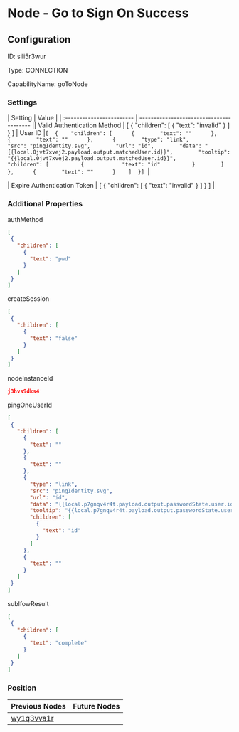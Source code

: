 # Node - Go to Sign On Success
## Configuration
ID:  sili5r3wur

Type: CONNECTION 

CapabilityName: goToNode

### Settings
| Setting | Value  |
| :------------------------ | ---------------------------------------- || Valid Authentication Method | [
  {
    "children": [
      {
        "text": "invalid"
      }
    ]
  }
]
| User ID |```[  {    "children": [      {        "text": ""      },      {        "text": ""      },      {        "type": "link",        "src": "pingIdentity.svg",        "url": "id",        "data": "{{local.0jvt7xvej2.payload.output.matchedUser.id}}",        "tooltip": "{{local.0jvt7xvej2.payload.output.matchedUser.id}}",        "children": [          {            "text": "id"          }        ]      },      {        "text": ""      }    ]  }] ```| 

| Expire Authentication Token | [
  {
    "children": [
      {
        "text": "invalid"
      }
    ]
  }
] |
 




### Additional Properties
authMethod
 ```json 
[
  {
    "children": [
      {
        "text": "pwd"
      }
    ]
  }
]
```


createSession
 ```json 
[
  {
    "children": [
      {
        "text": "false"
      }
    ]
  }
]
```


nodeInstanceId
 ```json 
j3hvs9dks4
```


pingOneUserId
 ```json 
[
  {
    "children": [
      {
        "text": ""
      },
      {
        "text": ""
      },
      {
        "type": "link",
        "src": "pingIdentity.svg",
        "url": "id",
        "data": "{{local.p7gnqv4r4t.payload.output.passwordState.user.id}}",
        "tooltip": "{{local.p7gnqv4r4t.payload.output.passwordState.user.id}}",
        "children": [
          {
            "text": "id"
          }
        ]
      },
      {
        "text": ""
      }
    ]
  }
]
```


sublfowResult
 ```json 
[
  {
    "children": [
      {
        "text": "complete"
      }
    ]
  }
]
```




### Position
| Previous Nodes | Future Nodes |
| :------------- | ------------ |
| [wy1q3vva1r](./wy1q3vva1r.md) |  |